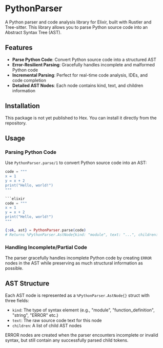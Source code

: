 # PythonParser

A Python parser and code analysis library for Elixir, built with Rustler and Tree-sitter. This library allows you to parse Python source code into an Abstract Syntax Tree (AST).

## Features

- **Parse Python Code**: Convert Python source code into a structured AST
- **Error-Resilient Parsing**: Gracefully handles incomplete and malformed Python code
- **Incremental Parsing**: Perfect for real-time code analysis, IDEs, and code completion
- **Detailed AST Nodes**: Each node contains kind, text, and children information

## Installation

This package is not yet published to Hex. You can install it directly from the repository.

## Usage

### Parsing Python Code

Use `PythonParser.parse/1` to convert Python source code into an AST:

````elixir
code = """
x = 1
y = x + 2
print("Hello, world!")
"""

```elixir
code = """
x = 1
y = x + 2
print("Hello, world!")
"""

{:ok, ast} = PythonParser.parse(code)
# Returns %PythonParser.AstNode{kind: "module", text: "...", children: [...]}
````

### Handling Incomplete/Partial Code

The parser gracefully handles incomplete Python code by creating `ERROR` nodes in the AST while preserving as much structural information as possible.

## AST Structure

Each AST node is represented as a `%PythonParser.AstNode{}` struct with three fields:

- `kind`: The type of syntax element (e.g., "module", "function_definition", "string", "ERROR" etc.)
- `text`: The raw source code text for this node
- `children`: A list of child AST nodes

ERROR nodes are created when the parser encounters incomplete or invalid syntax, but still contain any successfully parsed child tokens.

